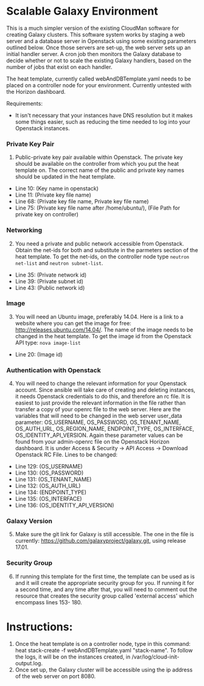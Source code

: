 # Scalable Galaxy Environment

This is a much simpler version of the existing CloudMan software for creating Galaxy clusters. This software system works by staging a web server and a database server in Openstack using some existing parameters outlined below. Once those servers are set-up, the web server sets up an initial handler server. A cron job then monitors the Galaxy database to decide whether or not to scale the existing Galaxy handlers, based on the number of jobs that exist on each handler.

The heat template, currently called webAndDBTemplate.yaml needs to be placed on a controller node for your environment. Currently untested with the Horizon dashboard.

Requirements:
* It isn't necessary that your instances have DNS resolution but it makes some things easier, such as reducing the time needed to log into your Openstack instances.

### Private Key Pair
1. Public-private key pair available within Openstack. The private key should be available on the controller from which you put the heat template on. The correct name of the public and private key names should be updated in the heat template.
* Line 10: (Key name in openstack)
* Line 11: (Private key file name)
* Line 68: (Private key file name, Private key file name)
* Line 75: (Private key file name after /home/ubuntu/), (File Path for private key on controller)

### Networking
2. You need a private and public network accessible from Openstack. Obtain the net-ids for both and substitute in the parmeters section of the heat template. To get the net-ids, on the controller node type `neutron net-list` and `neutron subnet-list`.
* Line 35: (Private network id)
* Line 39: (Private subnet id)
* Line 43: (Public network id)

### Image
3. You will need an Ubuntu image, preferably 14.04. Here is a link to a website where you can get the image for free: http://releases.ubuntu.com/14.04/. The name of the image needs to be changed in the heat template. To get the image id from the Openstack API type: `nova image-list`
* Line 20: (Image id)

### Authentication with Openstack
4. You will need to change the relevant information for your Openstack account. Since ansible will take care of creating and deleting instances, it needs Openstack credentials to do this, and therefore an rc file. It is easiest to just provide the relevant information in the file rather than transfer a copy of your openrc file to the web server. Here are the variables that will need to be changed in the web server user_data parameter: OS_USERNAME, OS_PASSWORD, OS_TENANT_NAME, OS_AUTH_URL, OS_REGION_NAME, ENDPOINT_TYPE, OS_INTERFACE, OS_IDENTITY_API_VERSION. Again these parameter values can be found from your admin-openrc file on the Openstack Horizon dashboard. It is under Access & Security -> API Access -> Download Openstack RC File. Lines to be changed:
* Line 129: (OS_USERNAME)
* Line 130: (OS_PASSWORD)
* Line 131: (OS_TENANT_NAME)
* Line 132: (OS_AUTH_URL)
* Line 134: (ENDPOINT_TYPE)
* Line 135: (OS_INTERFACE)
* Line 136: (OS_IDENTITY_API_VERSION)

### Galaxy Version
5. Make sure the git link for Galaxy is still accessible. The one in the file is currently: https://github.com/galaxyproject/galaxy.git, using release 17.01.

### Security Group
6. If running this template for the first time, the template can be used as is and it will create the appropriate security group for you. If running it for a second time, and any time after that, you will need to comment out the resource that creates the security group called 'external access' which encompass lines 153- 180.

# Instructions:
1. Once the heat template is on a controller node, type in this command: heat stack-create -f webAndDBTemplate.yaml "stack-name". To follow the logs, it will be on the instances created, in /var/log/cloud-init-output.log.
2. Once set up, the Galaxy cluster will be accessible using the ip address of the web server on port 8080.
